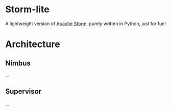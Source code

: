 # Storm-lite

A lightweight version of [Apache Storm](http://storm.apache.org/), purely written in Python, just for fun!


Architecture
============


Nimbus
------
...

Supervisor
----------
...

